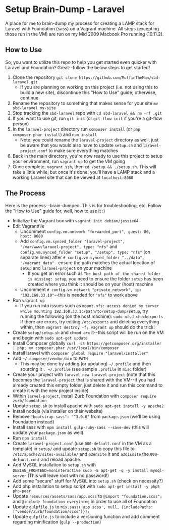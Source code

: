 # Setup Brain-Dump - Laravel
A place for me to brain-dump my process for creating a LAMP stack for Laravel with Foundation (sass) on a Vagrant machine. All steps (excepting those run in the VM) are run on my Mid 2009 Macbook Pro running (10.11.2).

## How to Use
So, you want to utilize this repo to help you get started even quicker with Laravel and Foundation? Great--follow the below steps to get started!

1. Clone the repository `git clone https://github.com/MuffinTheMan/sbd-laravel.git`
	* If you are planning on working on this project (i.e. not using this to build a new site), discontinue this "How to Use" guide; otherwise, continue
2. Rename the repository to something that makes sense for your site `mv sbd-laravel my-site`
3. Stop tracking the `sbd-laravel` repo with `cd sbd-laravel && rm -rf .git`
4. If you want to use git, run `git init` (or `git-flow init` if you're a git-flow person)
5. In the `laravel-project` directory run `composer install` (or `php composer.phar install`) and `npm install`
	* Note: you could rename the `laravel-project` directory as well, just be aware that you would also have to update `setup.sh` and `laravel-project.conf` to make sure everything matches
5. Back in the main directory, you're now ready to use this project to setup your environment, run `vagrant up` to get the VM going
6. Once complete, `vagrant ssh`, then `cd /setup && ./setup.sh`. This will take a little while, but once it's done, you'll have a LAMP stack and a working Laravel site that can be viewed at `localhost:8080`

## The Process
Here is the process--brain-dumped. This is for troubleshooting, etc. Follow the "How to Use" guide for, well, how to use it :)

* Initialize the Vagrant box with `vagrant init debian/jessie64`
* Edit Vagrantfile
	* Uncomment `config.vm.network "forwarded_port", guest: 80, host: 8080`
	* Add `config.vm.synced_folder "laravel-project", "/var/www/laravel-project", type: "nfs"` and `config.vm.synced_folder "setup", "/setup", type: "nfs"` (on separate lines) after `# config.vm.synced_folder "../data", "/vagrant_data"`--ensure the path matches the actual location of `setup` and `laravel-project` on your machine
		* If you get an error such as `The host path of the shared folder is missing: setup`, you need to ensure the folder `setup` has been created where you think it should be on your (host) machine
	* Uncomment `# config.vm.network "private_network", ip: "192.168.33.10"`--this is needed for `"nfs"` to work above
* Run `vagrant up`
	* If you run into issues such as `mount.nfs: access denied by server while mounting 192.168.33.1:/path/to/setup-dump/setup`, try running the following (on the host machine): `sudo nfsd checkexports` If there are errors, try editing `/etc/exports` and deleting everything within, then `vagrant destroy -f; vagrant up` should do the trick!
* Create `setup/setup.sh` and `chmod a+x` it--this script will be run on the VM and begin with `sudo apt-get update`
* Install Composer globally `curl -sS https://getcomposer.org/installer | php; mv composer.phar /usr/local/bin/composer`
* Install laravel with `composer global require "laravel/installer"`
* Add `~/.composer/vendor/bin` to `PATH`
	* This may be done by adding (or updating) `~/.profile` and then sourcing it `. ~/.profile` (see sample `.profile` in `misc` folder)
* Create your project with `laravel new laravel-project` (note that this becomes the `laravel-project` that is shared with the VM--if you had already created this empty folder, just delete it and run this command to create it with the new project inside)
*  Within `larvel-project`, install Zurb Foundation with `composer require zurb/foundation`
* Update `setup.sh` to install apache with `sudo apt-get install -y apache2`
* Install nodejs (via installer on their website)
* Remove `"bootstrap-sass": "^3.0.0"` from `package.json` (we'll be using Foundation instead)
* Install sass with `npm install gulp-ruby-sass --save-dev` (this will update your `package.json` as well)
* Run `npm install`
* Create `laravel-project.conf` (use `000-default.conf` in the VM as a template) in `setup/` and update `setup.sh` to copy this file to `/etc/apache2/sites-available/` and `a2ensite` it and `a2dissite` the `000-default.conf` and reload apache.
* Add MySQL installation to `setup.sh` with  `DEBIAN_FRONTEND=noninteractive sudo -E apt-get -q -y install mysql-server` (This will leave root with no password!)
* Add some "secure" stuff for MySQL into `setup.sh` (check on necessity?)
* Add php installation to setup script with `sudo apt-get install -y php5 php-pear`
* Update `resources/assets/sass/app.scss` to `@import "foundation.scss";` and `@include foundation-everything` in order to use all of Foundation
* Update `gulpfile.js` to `mix.sass('app.scss', null, {includePaths: ["vendor/zurb/foundation/scss"]});`
* Update `gulpfile.js` to include a versioning function and add comment regarding minification (`gulp --production`)